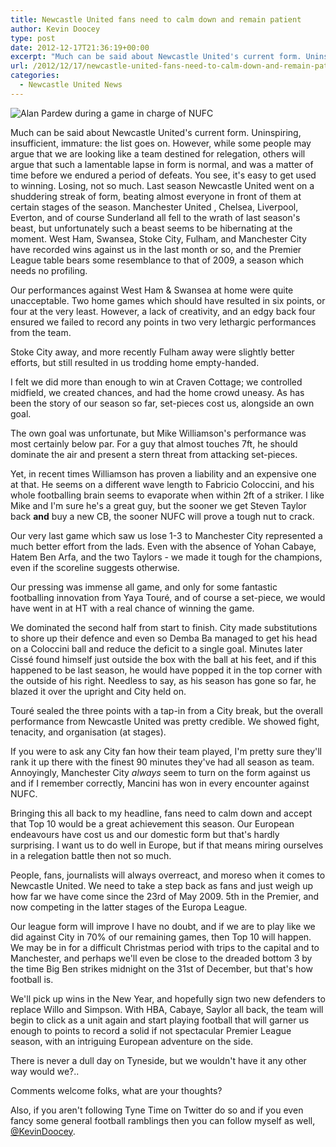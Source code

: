 ```yaml
---
title: Newcastle United fans need to calm down and remain patient
author: Kevin Doocey
type: post
date: 2012-12-17T21:36:19+00:00
excerpt: "Much can be said about Newcastle United's current form. Uninspiring, insufficient, immature: the list goes on. However, while some people may argue that we are looking like a team destined for relegation.."
url: /2012/12/17/newcastle-united-fans-need-to-calm-down-and-remain-patient/
categories:
  - Newcastle United News
---
```


![Alan Pardew during a game in charge of NUFC](https://www.tynetime.com/wp-content/uploads/2012/12/Alan-Pardew-NUFC-SJP.jpg "Pardew - Knows that players haven't performed to their ability this season")

Much can be said about Newcastle United's current form. Uninspiring, insufficient, immature: the list goes on. However, while some people may argue that we are looking like a team destined for relegation, others will argue that such a lamentable lapse in form is normal, and was a matter of time before we endured a period of defeats. You see, it's easy to get used to winning. Losing, not so much. Last season Newcastle United went on a shuddering streak of form, beating almost everyone in front of them at certain stages of the season. Manchester United , Chelsea, Liverpool, Everton, and of course Sunderland all fell to the wrath of last season's beast, but unfortunately such a beast seems to be hibernating at the moment. West Ham, Swansea, Stoke City, Fulham, and Manchester City have recorded wins against us in the last month or so, and the Premier League table bears some resemblance to that of 2009, a season which needs no profiling.

Our performances against West Ham & Swansea at home were quite unacceptable. Two home games which should have resulted in six points, or four at the very least. However, a lack of creativity, and an edgy back four ensured we failed to record any points in two very lethargic performances from the team.

Stoke City away, and more recently Fulham away were slightly better efforts, but still resulted in us trodding home empty-handed.

I felt we did more than enough to win at Craven Cottage; we controlled midfield, we created chances, and had the home crowd uneasy. As has been the story of our season so far, set-pieces cost us, alongside an own goal.

The own goal was unfortunate, but Mike Williamson's performance was most certainly below par. For a guy that almost touches 7ft, he should dominate the air and present a stern threat from attacking set-pieces.

Yet, in recent times Williamson has proven a liability and an expensive one at that. He seems on a different wave length to Fabricio Coloccini, and his whole footballing brain seems to evaporate when within 2ft of a striker. I like Mike and I'm sure he's a great guy, but the sooner we get Steven Taylor back **and** buy a new CB, the sooner NUFC will prove a tough nut to crack.

Our very last game which saw us lose 1-3 to Manchester City represented a much better effort from the lads. Even with the absence of Yohan Cabaye, Hatem Ben Arfa, and the two Taylors - we made it tough for the champions, even if the scoreline suggests otherwise.

Our pressing was immense all game, and only for some fantastic footballing innovation from Yaya Touré, and of course a set-piece, we would have went in at HT with a real chance of winning the game.

We dominated the second half from start to finish. City made substitutions to shore up their defence and even so Demba Ba managed to get his head on a Coloccini ball and reduce the deficit to a single goal. Minutes later Cissé found himself just outside the box with the ball at his feet, and if this happened to be last season, he would have popped it in the top corner with the outside of his right. Needless to say, as his season has gone so far, he blazed it over the upright and City held on.

Touré sealed the three points with a tap-in from a City break, but the overall performance from Newcastle United was pretty credible. We showed fight, tenacity, and organisation (at stages).

If you were to ask any City fan how their team played, I'm pretty sure they'll rank it up there with the finest 90 minutes they've had all season as team. Annoyingly, Manchester City *always* seem to turn on the form against us and if I remember correctly, Mancini has won in every encounter against NUFC.

Bringing this all back to my headline, fans need to calm down and accept that Top 10 would be a great achievement this season. Our European endeavours have cost us and our domestic form but that's hardly surprising. I want us to do well in Europe, but if that means miring ourselves in a relegation battle then not so much.

People, fans, journalists will always overreact, and moreso when it comes to Newcastle United. We need to take a step back as fans and just weigh up how far we have come since the 23rd of May 2009. 5th in the Premier, and now competing in the latter stages of the Europa League.

Our league form will improve I have no doubt, and if we are to play like we did against City in 70% of our remaining games, then Top 10 will happen. We may be in for a difficult Christmas period with trips to the capital and to Manchester, and perhaps we'll even be close to the dreaded bottom 3 by the time Big Ben strikes midnight on the 31st of December, but that's how football is.

We'll pick up wins in the New Year, and hopefully sign two new defenders to replace Willo and Simpson. With HBA, Cabaye, Saylor all back, the team will begin to click as a unit again and start playing football that will garner us enough to points to record a solid if not spectacular Premier League season, with an intriguing European adventure on the side.

There is never a dull day on Tyneside, but we wouldn't have it any other way would we?..

Comments welcome folks, what are your thoughts?

Also, if you aren't following Tyne Time on Twitter do so and if you even fancy some general football ramblings then you can follow myself as well, [@KevinDoocey][1].

[1]: https://twitter.com/kevindoocey
